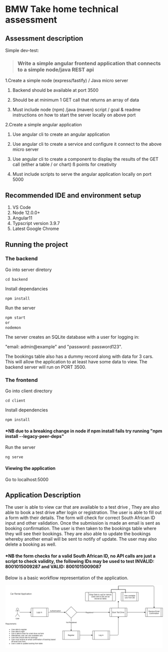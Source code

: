 # BMW Take home technical assessment

## Assessment description

Simple dev-test:

> ### Write a simple angular frontend application that connects to a simple node/java REST api

1.Create a simple node (express/fastify) / Java micro server

1. Backend should be available at port 3500

2. Should be at minimum 1 GET call that returns an array of data

3. Must include node (npm) /java (maven) script / goal & readme instructions on how to start the server locally on above port

2.Create a simple angular application

1. Use angular cli to create an angular application

2. Use angular cli to create a service and configure it connect to the above micro server

3. Use angular cli to create a component to display the results of the GET call (either a table / or chart) ß points for creativity

4. Must include scripts to serve the angular application locally on port 5000

## Recommended IDE and environment setup

1. VS Code
2. Node 12.0.0+
3. Angular11
4. Typscript version 3.9.7
5. Latest Google Chrome

## Running the project

### The backend

Go into server diretory

```
cd backend
```

Install dependancies

```
npm install
```

Run the server

```
npm start
or
nodemon
```

The server creates an SQLite database with a user for logging in:

"email: admin@example" and "password: password123".


The bookings table also has a dummy record along with data for 3 cars. This will allow the application to at least have some data to view. The backend server will run on PORT 3500.

### The frontend

Go into client directory

```
cd client
```

Install dependencies

```
npm install
```

#### \*NB due to a breaking change in node if npm install fails try running "npm install --legacy-peer-deps"

Run the server

```
ng serve
```

#### Viewing the application

Go to localhost:5000

## Application Description

The user is able to view car that are available to a test drive , They are also able to book a
test drive after login or registration. The user is able to fill out a form with their details. The form
will check for correct South African ID input and other validation. Once the submission is made an email
is sent as booking confirmation. The user is then taken to the bookings table where they will see their
bookings. They are also able to update the bookings whereby another email will be sent to notify of update. The user may also delete a booking as well.

#### \*NB the form checks for a valid South African ID, no API calls are just a script to check validity, the following IDs may be used to test INVALID: 8001015009287 and VALID: 8001015009087

Below is a basic workflow representation of the application.

![Workflow.](workflow.png)
